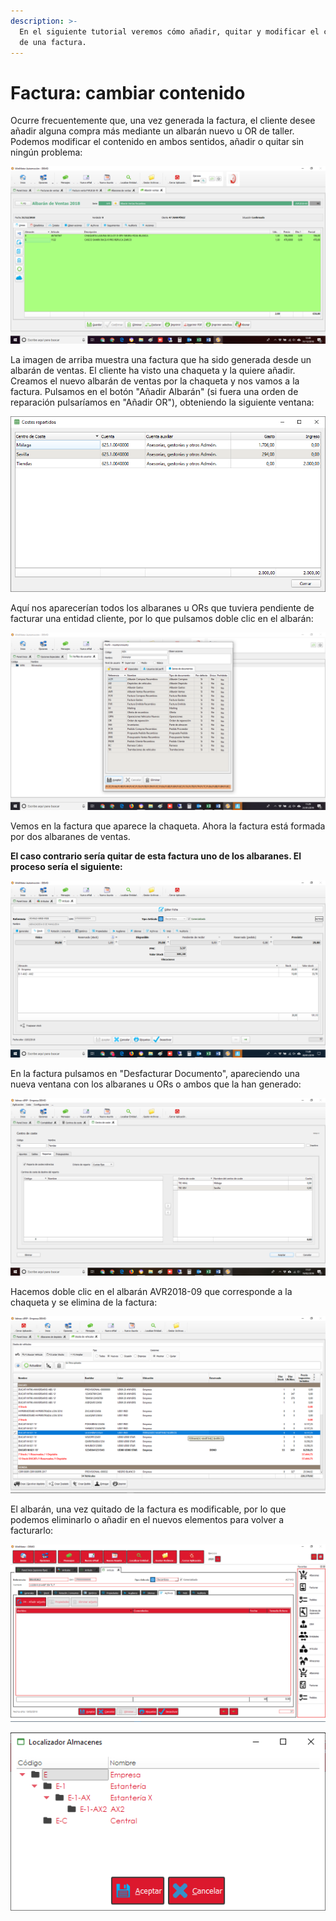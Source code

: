 ```yaml
---
description: >-
  En el siguiente tutorial veremos cómo añadir, quitar y modificar el contenido
  de una factura.
---
```


# Factura: cambiar contenido

Ocurre frecuentemente que, una vez generada la factura, el cliente desee añadir alguna compra más mediante un albarán nuevo u OR de taller. Podemos modificar el contenido en ambos sentidos, añadir o quitar sin ningún problema:

![](../../.gitbook/assets/image%20%28287%29.png)

La imagen de arriba muestra una factura que ha sido generada desde un albarán de ventas. El cliente ha visto una chaqueta y la quiere añadir. Creamos el nuevo albarán de ventas por la chaqueta y nos vamos a la factura. Pulsamos en el botón "Añadir Albarán" \(si fuera una orden de reparación pulsaríamos en "Añadir OR"\), obteniendo la siguiente ventana:

![](../../.gitbook/assets/image%20%28424%29.png)

Aquí nos aparecerían todos los albaranes u ORs que tuviera pendiente de facturar una entidad cliente, por lo que pulsamos doble clic en el albarán:

![](../../.gitbook/assets/image%20%28301%29.png)

Vemos en la factura que aparece la chaqueta. Ahora la factura está formada por dos albaranes de ventas.

**El caso contrario sería quitar de esta factura uno de los albaranes. El proceso sería el siguiente:**

![](../../.gitbook/assets/image%20%28169%29.png)

En la factura pulsamos en "Desfacturar Documento", apareciendo una nueva ventana con los albaranes u ORs o ambos que la han generado:

![](../../.gitbook/assets/image%20%28127%29.png)

Hacemos doble clic en el albarán AVR2018-09 que corresponde a la chaqueta y se elimina de la factura:

![](../../.gitbook/assets/image%20%28329%29.png)

El albarán, una vez quitado de la factura es modificable, por lo que podemos eliminarlo o añadir en el nuevos elementos para volver a facturarlo:

![Hemos a&#xF1;adido al albar&#xE1;n de referencia AVR2018-69 un casco](../../.gitbook/assets/image%20%28419%29.png)

![Al a&#xF1;adir albar&#xE1;n vemos como hemos modificado el contenido de la factura con un casco](../../.gitbook/assets/image%20%28463%29.png)

